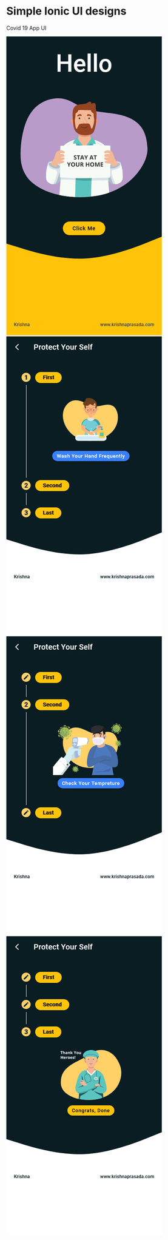 # Simple Ionic UI designs

Covid 19 App UI

![alt text](https://github.com/krishnaprasad4444/ionic_ui_designs/blob/covid_app_ui/pre/proto_2.png?raw=true)
![alt text](https://github.com/krishnaprasad4444/ionic_ui_designs/blob/covid_app_ui/pre/proto_3.png?raw=true)
![alt text](https://github.com/krishnaprasad4444/ionic_ui_designs/blob/covid_app_ui/pre/proto_4.png?raw=true)
![alt text](https://github.com/krishnaprasad4444/ionic_ui_designs/blob/covid_app_ui/pre/proto_5.png?raw=true)
